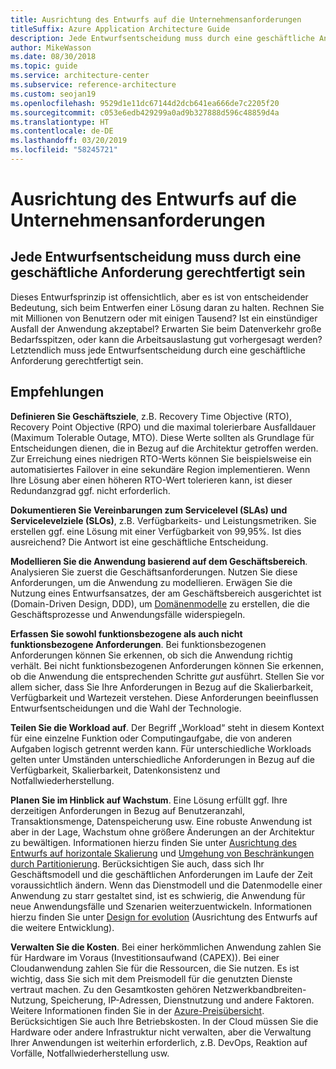 ```yaml
---
title: Ausrichtung des Entwurfs auf die Unternehmensanforderungen
titleSuffix: Azure Application Architecture Guide
description: Jede Entwurfsentscheidung muss durch eine geschäftliche Anforderung gerechtfertigt sein.
author: MikeWasson
ms.date: 08/30/2018
ms.topic: guide
ms.service: architecture-center
ms.subservice: reference-architecture
ms.custom: seojan19
ms.openlocfilehash: 9529d1e11dc67144d2dcb641ea666de7c2205f20
ms.sourcegitcommit: c053e6edb429299a0ad9b327888d596c48859d4a
ms.translationtype: HT
ms.contentlocale: de-DE
ms.lasthandoff: 03/20/2019
ms.locfileid: "58245721"
---
```

# <a name="build-for-the-needs-of-the-business"></a>Ausrichtung des Entwurfs auf die Unternehmensanforderungen

## <a name="every-design-decision-must-be-justified-by-a-business-requirement"></a>Jede Entwurfsentscheidung muss durch eine geschäftliche Anforderung gerechtfertigt sein

Dieses Entwurfsprinzip ist offensichtlich, aber es ist von entscheidender Bedeutung, sich beim Entwerfen einer Lösung daran zu halten. Rechnen Sie mit Millionen von Benutzern oder mit einigen Tausend? Ist ein einstündiger Ausfall der Anwendung akzeptabel? Erwarten Sie beim Datenverkehr große Bedarfsspitzen, oder kann die Arbeitsauslastung gut vorhergesagt werden? Letztendlich muss jede Entwurfsentscheidung durch eine geschäftliche Anforderung gerechtfertigt sein.

## <a name="recommendations"></a>Empfehlungen

**Definieren Sie Geschäftsziele**, z.B. Recovery Time Objective (RTO), Recovery Point Objective (RPO) und die maximal tolerierbare Ausfalldauer (Maximum Tolerable Outage, MTO). Diese Werte sollten als Grundlage für Entscheidungen dienen, die in Bezug auf die Architektur getroffen werden. Zur Erreichung eines niedrigen RTO-Werts können Sie beispielsweise ein automatisiertes Failover in eine sekundäre Region implementieren. Wenn Ihre Lösung aber einen höheren RTO-Wert tolerieren kann, ist dieser Redundanzgrad ggf. nicht erforderlich.

**Dokumentieren Sie Vereinbarungen zum Servicelevel (SLAs) und Servicelevelziele (SLOs)**, z.B. Verfügbarkeits- und Leistungsmetriken. Sie erstellen ggf. eine Lösung mit einer Verfügbarkeit von 99,95%. Ist dies ausreichend? Die Antwort ist eine geschäftliche Entscheidung.

**Modellieren Sie die Anwendung basierend auf dem Geschäftsbereich**. Analysieren Sie zuerst die Geschäftsanforderungen. Nutzen Sie diese Anforderungen, um die Anwendung zu modellieren. Erwägen Sie die Nutzung eines Entwurfsansatzes, der am Geschäftsbereich ausgerichtet ist (Domain-Driven Design, DDD), um [Domänenmodelle][domain-model] zu erstellen, die die Geschäftsprozesse und Anwendungsfälle widerspiegeln.

**Erfassen Sie sowohl funktionsbezogene als auch nicht funktionsbezogene Anforderungen**. Bei funktionsbezogenen Anforderungen können Sie erkennen, ob sich die Anwendung richtig verhält. Bei nicht funktionsbezogenen Anforderungen können Sie erkennen, ob die Anwendung die entsprechenden Schritte *gut* ausführt. Stellen Sie vor allem sicher, dass Sie Ihre Anforderungen in Bezug auf die Skalierbarkeit, Verfügbarkeit und Wartezeit verstehen. Diese Anforderungen beeinflussen Entwurfsentscheidungen und die Wahl der Technologie.

**Teilen Sie die Workload auf**. Der Begriff „Workload“ steht in diesem Kontext für eine einzelne Funktion oder Computingaufgabe, die von anderen Aufgaben logisch getrennt werden kann. Für unterschiedliche Workloads gelten unter Umständen unterschiedliche Anforderungen in Bezug auf die Verfügbarkeit, Skalierbarkeit, Datenkonsistenz und Notfallwiederherstellung.

**Planen Sie im Hinblick auf Wachstum**. Eine Lösung erfüllt ggf. Ihre derzeitigen Anforderungen in Bezug auf Benutzeranzahl, Transaktionsmenge, Datenspeicherung usw. Eine robuste Anwendung ist aber in der Lage, Wachstum ohne größere Änderungen an der Architektur zu bewältigen. Informationen hierzu finden Sie unter [Ausrichtung des Entwurfs auf horizontale Skalierung](scale-out.md) und [Umgehung von Beschränkungen durch Partitionierung](partition.md). Berücksichtigen Sie auch, dass sich Ihr Geschäftsmodell und die geschäftlichen Anforderungen im Laufe der Zeit voraussichtlich ändern. Wenn das Dienstmodell und die Datenmodelle einer Anwendung zu starr gestaltet sind, ist es schwierig, die Anwendung für neue Anwendungsfälle und Szenarien weiterzuentwickeln. Informationen hierzu finden Sie unter [Design for evolution](design-for-evolution.md) (Ausrichtung des Entwurfs auf die weitere Entwicklung).

**Verwalten Sie die Kosten**. Bei einer herkömmlichen Anwendung zahlen Sie für Hardware im Voraus (Investitionsaufwand (CAPEX)). Bei einer Cloudanwendung zahlen Sie für die Ressourcen, die Sie nutzen. Es ist wichtig, dass Sie sich mit dem Preismodell für die genutzten Dienste vertraut machen. Zu den Gesamtkosten gehören Netzwerkbandbreiten-Nutzung, Speicherung, IP-Adressen, Dienstnutzung und andere Faktoren. Weitere Informationen finden Sie in der [Azure-Preisübersicht][pricing]. Berücksichtigen Sie auch Ihre Betriebskosten. In der Cloud müssen Sie die Hardware oder andere Infrastruktur nicht verwalten, aber die Verwaltung Ihrer Anwendungen ist weiterhin erforderlich, z.B. DevOps, Reaktion auf Vorfälle, Notfallwiederherstellung usw.

[domain-model]: https://martinfowler.com/eaaCatalog/domainModel.html
[pricing]: https://azure.microsoft.com/pricing/
